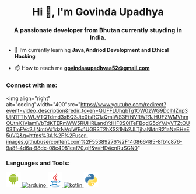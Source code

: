 <h1 align="center">Hi 👋, I'm Govinda Upadhya</h1>
<h3 align="center">A passionate developer from Bhutan currently stuyding in India.</h3>

- 🌱 I’m currently learning **Java,Andriod Development and Ethical Hacking**

- 📫 How to reach me **govindaaupadhyaa52@gmail.com**

<h3 align="left">Connect with me:</h3>

<img align="right" alt="coding"width="400"src="https://www.youtube.com/redirect?event=video_description&redir_token=QUFFLUhqbTg1OW0zWG9DclhIZnp3UlN1TTlyWUVTQTdmd3xBQ3Jtc0tsRC1zQmlWS3FfNVRWR1JHUFZWMVhmOUtnX1VlamlVbTdKTERmWW5RUHRLandYdHF0S0lTeFBqdG5oYVJyVTZtOU03TmFVc2JjNmtVd1dzNVplWEo1UGR3T2hXSS1Nb2JLTjhaNktnR21aNzBHeE5uVQ&q=https%3A%2F%2Fuser-images.githubusercontent.com%2F55389276%2F140866485-8fb1c876-9a8f-4d6a-98dc-08c4981eaf70.gif&v=HD4cnRuSGN0"
<p align="left">
</p>

<h3 align="left">Languages and Tools:</h3>
<p align="left"> <a href="https://developer.android.com" target="_blank" rel="noreferrer"> <img src="https://raw.githubusercontent.com/devicons/devicon/master/icons/android/android-original-wordmark.svg" alt="android" width="40" height="40"/> </a> <a href="https://www.arduino.cc/" target="_blank" rel="noreferrer"> <img src="https://cdn.worldvectorlogo.com/logos/arduino-1.svg" alt="arduino" width="40" height="40"/> </a> <a href="https://www.java.com" target="_blank" rel="noreferrer"> <img src="https://raw.githubusercontent.com/devicons/devicon/master/icons/java/java-original.svg" alt="java" width="40" height="40"/> </a> <a href="https://kotlinlang.org" target="_blank" rel="noreferrer"> <img src="https://www.vectorlogo.zone/logos/kotlinlang/kotlinlang-icon.svg" alt="kotlin" width="40" height="40"/> </a> <a href="https://www.python.org" target="_blank" rel="noreferrer"> <img src="https://raw.githubusercontent.com/devicons/devicon/master/icons/python/python-original.svg" alt="python" width="40" height="40"/> </a> </p>

